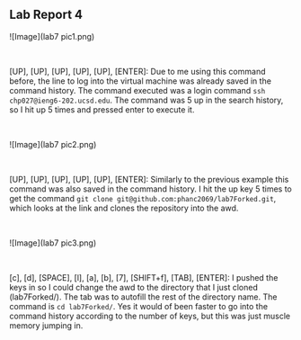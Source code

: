 ## Lab Report 4

![Image](lab7 pic1.png)

<br>

[UP], [UP], [UP], [UP], [UP], [ENTER]: Due to me using this command before, the line to log into the virtual machine was already saved in the command history. The command executed was a login command `ssh chp027@ieng6-202.ucsd.edu`. The command was 5 up in the search history, so I hit up 5 times and pressed enter to execute it.

<br>

![Image](lab7 pic2.png)

<br>

[UP], [UP], [UP], [UP], [UP], [ENTER]: Similarly to the previous example this command was also saved in the command history. I hit the up key 5 times to get the command `git clone git@github.com:phanc2069/lab7Forked.git`, which looks at the link and clones the repository into the awd.

<br>

![Image](lab7 pic3.png)

<br>

[c], [d], [SPACE], [l], [a], [b], [7], [SHIFT+f], [TAB], [ENTER]: I pushed the keys in so I could change the awd to the directory that I just cloned (lab7Forked/). The tab was to autofill the rest of the directory name. The command is `cd lab7Forked/`. Yes it would of been faster to go into the command history according to the number of keys, but this was just muscle memory jumping in.
